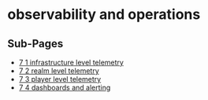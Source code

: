 ﻿# observability and operations

## Sub-Pages

- [7 1 infrastructure level telemetry](./7_1_infrastructure_level_telemetry.md)
- [7 2 realm level telemetry](./7_2_realm_level_telemetry.md)
- [7 3 player level telemetry](./7_3_player_level_telemetry.md)
- [7 4 dashboards and alerting](./7_4_dashboards_and_alerting.md)
